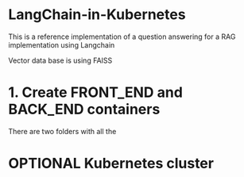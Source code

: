 # LangChain-in-Kubernetes

This is a reference implementation of a question answering for a RAG implementation using Langchain

Vector data base is using FAISS

# 1. Create FRONT_END and BACK_END containers

There are two folders with all the 

# OPTIONAL Kubernetes cluster
